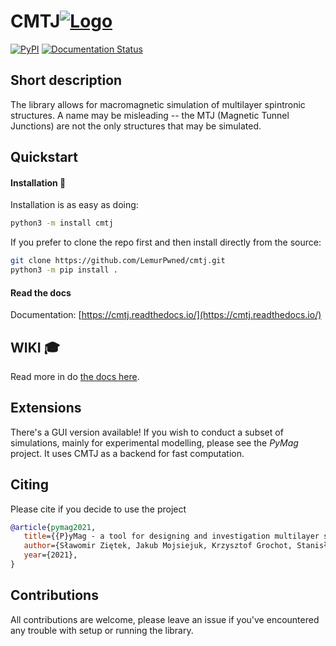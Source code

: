 # CMTJ[![Logo](https://vectr.com/lemurpwned/kLyXuKsnD.svg?width=80&height=80&select=kLyXuKsnDpage0)](https://vectr.com/lemurpwned/kLyXuKsnD.svg?width=80&height=80&select=kLyXuKsnDpage0)
[![PyPI](https://github.com/LemurPwned/cmtj/actions/workflows/main.yml/badge.svg?branch=master)](https://github.com/LemurPwned/cmtj/actions/workflows/main.yml)
[![Documentation Status](https://readthedocs.org/projects/cmtj/badge/?version=latest)](https://cmtj.readthedocs.io/en/latest/?badge=latest)

## Short description
The library allows for macromagnetic simulation of multilayer spintronic structures.
A name may be misleading -- the MTJ (Magnetic Tunnel Junctions) are not the only structures that may be simulated. 

## Quickstart
#### Installation :rocket:
Installation is as easy as doing:
```bash
python3 -m install cmtj
```

If you prefer to clone the repo first and then install directly from the source:
```bash
git clone https://github.com/LemurPwned/cmtj.git
python3 -m pip install .
```

#### Read the docs
Documentation: [https://cmtj.readthedocs.io/](https://cmtj.readthedocs.io/)


## WIKI :mortar_board:
Read more in do [the docs here](https://cmtj.readthedocs.io/).

## Extensions 
There's a GUI version available! If you wish to conduct a subset of simulations, mainly for experimental modelling, please see the *PyMag* project. It uses CMTJ as a backend for fast computation.

## Citing 
Please cite if you decide to use the project
```bibtex 
@article{pymag2021,
   title={{P}yMag - a tool for designing and investigation multilayer spintronics devices},
   author={Sławomir Ziętek, Jakub Mojsiejuk, Krzysztof Grochot, Stanisław Łazarski, Witold Skowroński},
   year={2021},
}
```
## Contributions
All contributions are welcome, please leave an issue if you've encountered any trouble with setup or running the library.

